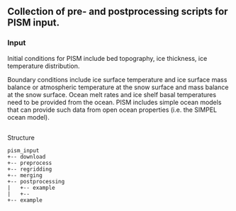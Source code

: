 ## Collection of pre- and postprocessing scripts for PISM input.

### Input

Initial conditions for PISM include bed topography, ice thickness,
ice temperature distribution.

Boundary conditions include ice surface temperature and ice surface mass balance or
atmospheric temperature at the snow surface and mass balance at the snow surface.
Ocean melt rates and ice shelf basal temperatures need to be provided from the
ocean. PISM includes simple ocean models that can provide such data from open
ocean properties (i.e. the SIMPEL ocean model).

##
Structure

```
pism_input
+-- download
+-- preprocess
+-- regridding
+-- merging
+-- postprocessing
|   +-- example
|   +--
+-- example
```
